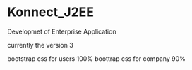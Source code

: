 # Konnect_J2EE
Developmet of Enterprise Application

currently the version 3

bootstrap css for users 100%
boottrap css for company 90%
